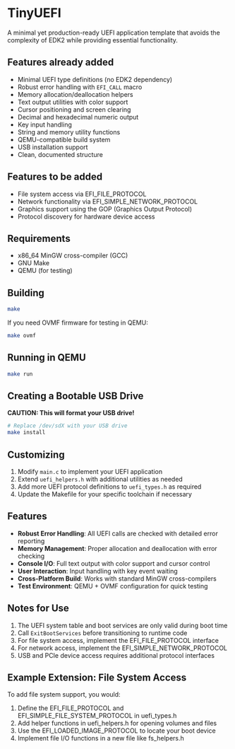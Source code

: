# TinyUEFI

A minimal yet production-ready UEFI application template that avoids the complexity of EDK2 while providing essential functionality.

## Features already added

- Minimal UEFI type definitions (no EDK2 dependency)
- Robust error handling with `EFI_CALL` macro
- Memory allocation/deallocation helpers
- Text output utilities with color support
- Cursor positioning and screen clearing
- Decimal and hexadecimal numeric output
- Key input handling
- String and memory utility functions
- QEMU-compatible build system
- USB installation support
- Clean, documented structure

## Features to be added

- File system access via EFI_FILE_PROTOCOL
- Network functionality via EFI_SIMPLE_NETWORK_PROTOCOL
- Graphics support using the GOP (Graphics Output Protocol)
- Protocol discovery for hardware device access

## Requirements

- x86_64 MinGW cross-compiler (GCC)
- GNU Make
- QEMU (for testing)

## Building

```bash
make
```

If you need OVMF firmware for testing in QEMU:

```bash
make ovmf
```

## Running in QEMU

```bash
make run
```

## Creating a Bootable USB Drive

**CAUTION: This will format your USB drive!**

```bash
# Replace /dev/sdX with your USB drive
make install
```

## Customizing

1. Modify `main.c` to implement your UEFI application
2. Extend `uefi_helpers.h` with additional utilities as needed
3. Add more UEFI protocol definitions to `uefi_types.h` as required
4. Update the Makefile for your specific toolchain if necessary

## Features

- **Robust Error Handling**: All UEFI calls are checked with detailed error reporting
- **Memory Management**: Proper allocation and deallocation with error checking
- **Console I/O**: Full text output with color support and cursor control
- **User Interaction**: Input handling with key event waiting
- **Cross-Platform Build**: Works with standard MinGW cross-compilers
- **Test Environment**: QEMU + OVMF configuration for quick testing

## Notes for Use

1. The UEFI system table and boot services are only valid during boot time
2. Call `ExitBootServices` before transitioning to runtime code
3. For file system access, implement the EFI_FILE_PROTOCOL interface
4. For network access, implement the EFI_SIMPLE_NETWORK_PROTOCOL
5. USB and PCIe device access requires additional protocol interfaces

## Example Extension: File System Access

To add file system support, you would:

1. Define the EFI_FILE_PROTOCOL and EFI_SIMPLE_FILE_SYSTEM_PROTOCOL in uefi_types.h
2. Add helper functions in uefi_helpers.h for opening volumes and files
3. Use the EFI_LOADED_IMAGE_PROTOCOL to locate your boot device
4. Implement file I/O functions in a new file like fs_helpers.h
